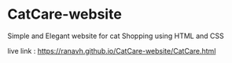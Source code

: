# CatCare-website
Simple and Elegant website for cat Shopping  using HTML and CSS


live link : https://ranavh.github.io/CatCare-website/CatCare.html
